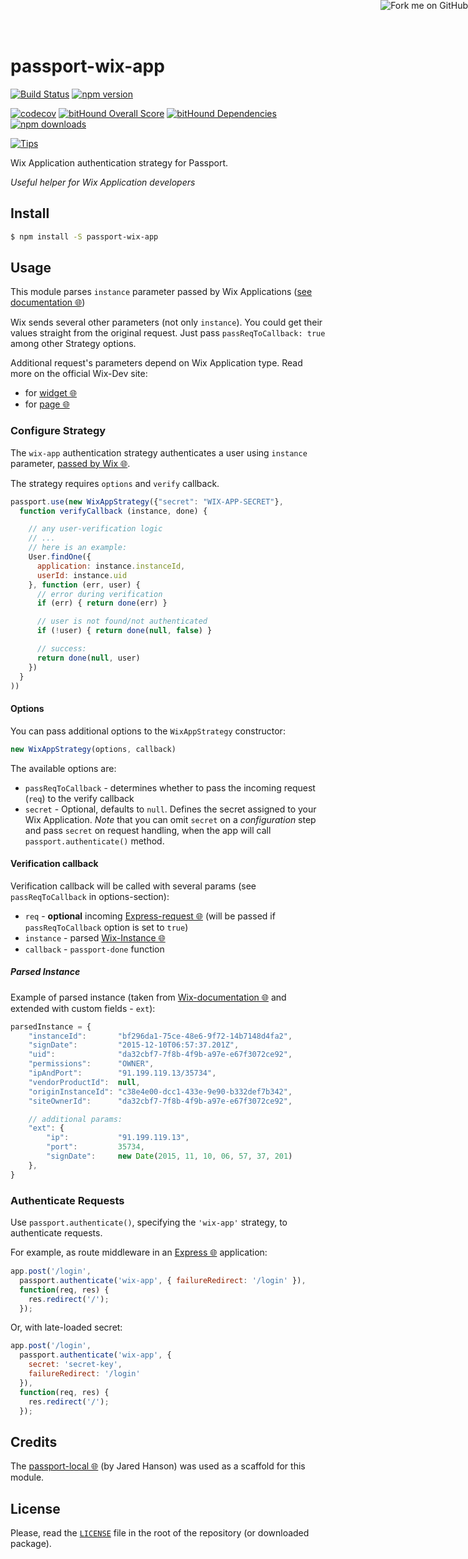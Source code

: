 # passport-wix-app

<a href="https://github.com/maxkoryukov/passport-wix-app"><img style="position: absolute; top: 0; right: 0; border: 0;" src="https://camo.githubusercontent.com/38ef81f8aca64bb9a64448d0d70f1308ef5341ab/68747470733a2f2f73332e616d617a6f6e6177732e636f6d2f6769746875622f726962626f6e732f666f726b6d655f72696768745f6461726b626c75655f3132313632312e706e67" alt="Fork me on GitHub" data-canonical-src="https://s3.amazonaws.com/github/ribbons/forkme_right_darkblue_121621.png"></a>

[![Build Status](https://travis-ci.org/maxkoryukov/passport-wix-app.svg?branch=master)](https://travis-ci.org/maxkoryukov/passport-wix-app)
[![npm version](https://img.shields.io/npm/v/passport-wix-app.svg)](https://www.npmjs.com/package/passport-wix-app)

[![codecov](https://codecov.io/gh/maxkoryukov/passport-wix-app/branch/master/graph/badge.svg)](https://codecov.io/gh/maxkoryukov/passport-wix-app)
[![bitHound Overall Score](https://www.bithound.io/github/maxkoryukov/passport-wix-app/badges/score.svg)](https://www.bithound.io/github/maxkoryukov/passport-wix-app)
[![bitHound Dependencies](https://www.bithound.io/github/maxkoryukov/passport-wix-app/badges/dependencies.svg)](https://www.bithound.io/github/maxkoryukov/passport-wix-app/master/dependencies/npm)
[![npm downloads](https://img.shields.io/npm/dm/passport-wix-app.svg)](https://www.npmjs.com/package/passport-wix-app)

[![Tips](http://img.shields.io/gittip/maxkoryukov.png)](https://www.gittip.com/maxkoryukov/)

Wix Application authentication strategy for Passport.

_Useful helper for Wix Application developers_

## Install

```bash
$ npm install -S passport-wix-app
```

## Usage

This module parses `instance` parameter passed by Wix Applications
([see documentation 🌐][wix-instance])

Wix sends several other parameters (not only `instance`). You could get their
values straight from the original request. Just pass `passReqToCallback: true`
among other Strategy options.

Additional request's parameters depend on Wix Application type. Read more on the
official Wix-Dev site:

* for [widget 🌐](http://dev.wix.com/docs/development/widget/#endpoint-urls)
* for [page 🌐](http://dev.wix.com/docs/development/page/#endpoint-urls)

### Configure Strategy

The `wix-app` authentication strategy authenticates a user using `instance`
parameter, [passed by Wix 🌐][wix-instance].

The strategy requires `options` and  `verify` callback.

```javascript
passport.use(new WixAppStrategy({"secret": "WIX-APP-SECRET"},
  function verifyCallback (instance, done) {

    // any user-verification logic
    // ...
    // here is an example:
    User.findOne({
      application: instance.instanceId,
      userId: instance.uid
    }, function (err, user) {
      // error during verification
      if (err) { return done(err) }

      // user is not found/not authenticated
      if (!user) { return done(null, false) }

      // success:
      return done(null, user)
    })
  }
))
```

#### Options

You can pass additional options to the `WixAppStrategy` constructor:

```js
new WixAppStrategy(options, callback)
```

The available options are:

* `passReqToCallback` - determines whether to pass the incoming request (`req`)
    to the verify callback
* `secret` - Optional, defaults to `null`. Defines the secret assigned to your
    Wix Application.
    _Note_ that you can omit `secret` on a _configuration_ step and pass
    `secret` on request handling, when the app will call
    `passport.authenticate()` method.

#### Verification callback

Verification callback will be called with several params (see
`passReqToCallback` in options-section):

* `req` - **optional** incoming [Express-request 🌐][express] (will be passed if
    `passReqToCallback` option is set to `true`)
* `instance` - parsed [Wix-Instance 🌐][wix-instance]
* `callback` - `passport-done` function

##### Parsed Instance

Example of parsed instance (taken from
[Wix-documentation 🌐](http://dev.wix.com/docs/infrastructure/app-instance/#json-example)
and extended with custom fields - `ext`):

```js
parsedInstance = {
    "instanceId":       "bf296da1-75ce-48e6-9f72-14b7148d4fa2",
    "signDate":         "2015-12-10T06:57:37.201Z",
    "uid":              "da32cbf7-7f8b-4f9b-a97e-e67f3072ce92",
    "permissions":      "OWNER",
    "ipAndPort":        "91.199.119.13/35734",
    "vendorProductId":  null,
    "originInstanceId": "c38e4e00-dcc1-433e-9e90-b332def7b342",
    "siteOwnerId":      "da32cbf7-7f8b-4f9b-a97e-e67f3072ce92",

    // additional params:
    "ext": {
        "ip":           "91.199.119.13",
        "port":         35734,
        "signDate":     new Date(2015, 11, 10, 06, 57, 37, 201)
    },
}
```

### Authenticate Requests

Use `passport.authenticate()`, specifying the `'wix-app'` strategy, to authenticate requests.

For example, as route middleware in an [Express 🌐][express] application:

```js
app.post('/login',
  passport.authenticate('wix-app', { failureRedirect: '/login' }),
  function(req, res) {
    res.redirect('/');
  });
```

Or, with late-loaded secret:

```js
app.post('/login',
  passport.authenticate('wix-app', {
    secret: 'secret-key',
    failureRedirect: '/login'
  }),
  function(req, res) {
    res.redirect('/');
  });
```

## Credits

The [passport-local 🌐](https://github.com/jaredhanson/passport-local)
(by Jared Hanson) was used as a scaffold for this module.

## License

Please, read the [`LICENSE`](LICENSE) file in the root of the repository
(or downloaded package).

[wix-instance]: http://dev.wix.com/docs/infrastructure/app-instance/
[express]: (http://expressjs.com/)
